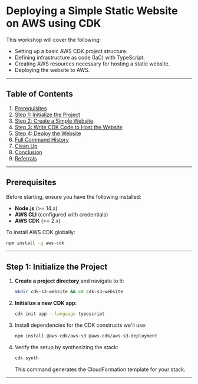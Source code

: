 # Deploying a Simple Static Website on AWS using CDK

This workshop will cover the following:

- Setting up a basic AWS CDK project structure.
- Defining infrastructure as code (IaC) with TypeScript.
- Creating AWS resources necessary for hosting a static website.
- Deploying the website to AWS.


---

## Table of Contents

1. [Prerequisites](#prerequisites)
2. [Step 1: Initialize the Project](#step-1-initialize-the-project)
3. [Step 2: Create a Simple Website](#step-2-create-a-simple-website)
4. [Step 3: Write CDK Code to Host the Website](#step-3-write-cdk-code-to-host-the-website)
5. [Step 4: Deploy the Website](#step-4-deploy-the-website)
6. [Full Command History](#full-command-history)
7. [Clean Up](#clean-up)
8. [Conclusion](#conclusion)
9. [Referrals](#referrals)

---

## Prerequisites

Before starting, ensure you have the following installed:

- **Node.js** (>= 14.x)
- **AWS CLI** (configured with credentials)
- **AWS CDK** (>= 2.x)

To install AWS CDK globally:

```bash
npm install -g aws-cdk
```

---

## Step 1: Initialize the Project

1. **Create a project directory** and navigate to it:

   ```bash
   mkdir cdk-s3-website && cd cdk-s3-website
   ```

2. **Initialize a new CDK app**:

   ```bash
   cdk init app --language typescript
   ```

3. Install dependencies for the CDK constructs we'll use:

   ```bash
   npm install @aws-cdk/aws-s3 @aws-cdk/aws-s3-deployment
   ```

4. Verify the setup by synthesizing the stack:

   ```bash
   cdk synth
   ```

   This command generates the CloudFormation template for your stack.

---